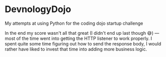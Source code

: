 DevnologyDojo
=============

My attempts at using Python for the coding dojo startup challenge

In the end my score wasn't all that great (I didn't end up last though :sweat_smile:) — most of the time went
into getting the HTTP listener to work properly. I spent quite some time figuring out how to send the response body,
I would rather have liked to invest that time into adding more business logic.
